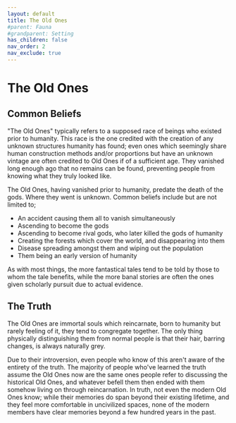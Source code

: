 ```yaml
---
layout: default
title: The Old Ones
#parent: Fauna
#grandparent: Setting
has_children: false
nav_order: 2
nav_exclude: true
---
```


# The Old Ones

## Common Beliefs

"The Old Ones" typically refers to a supposed race of beings who existed prior to humanity. This race is the one credited with the creation of any unknown structures humanity has found; even ones which seemingly share human construction methods and/or proportions but have an unknown vintage are often credited to Old Ones if of a sufficient age. They vanished long enough ago that no remains can be found, preventing people from knowing what they truly looked like.

The Old Ones, having vanished prior to humanity, predate the death of the gods. Where they went is unknown. Common beliefs include but are not limited to;

- An accident causing them all to vanish simultaneously
- Ascending to become the gods
- Ascending to become rival gods, who later killed the gods of humanity
- Creating the forests which cover the world, and disappearing into them
- Disease spreading amongst them and wiping out the population
- Them being an early version of humanity

As with most things, the more fantastical tales tend to be told by those to whom the tale benefits, while the more banal stories are often the ones given scholarly pursuit due to actual evidence.

## The Truth

The Old Ones are immortal souls which reincarnate, born to humanity but rarely feeling of it, they tend to congregate together. The only thing physically distinguishing them from normal people is that their hair, barring changes, is always naturally grey.

Due to their introversion, even people who know of this aren't aware of the entirety of the truth. The majority of people who've learned the truth assume the Old Ones now are the same ones people refer to discussing the historical Old Ones, and whatever befell them then ended with them somehow living on through reincarnation. In truth, not even the modern Old Ones know; while their memories do span beyond their existing lifetime, and they feel more comfortable in uncivilized spaces, none of the modern members have clear memories beyond a few hundred years in the past.
